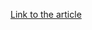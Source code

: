 [Link to the article](https://securityscorecard.com/blog/ttps-associated-with-new-version-of-blackcat-ransomware)
